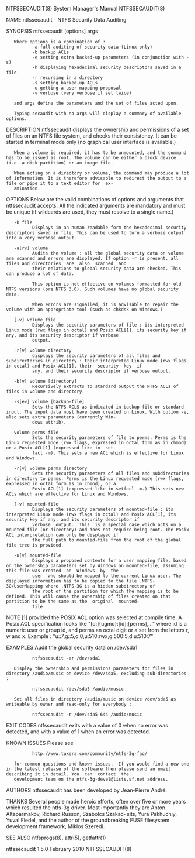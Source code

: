 NTFSSECAUDIT(8)                                                                   System Manager's Manual                                                                  NTFSSECAUDIT(8)

NAME
       ntfssecaudit - NTFS Security Data Auditing

SYNOPSIS
       ntfssecaudit [options] args

       Where options is a combination of :
              -a full auditing of security data (Linux only)
              -b backup ACLs
              -e setting extra backed-up parameters (in conjunction with -s)
              -h displaying hexadecimal security descriptors saved in a file
              -r recursing in a directory
              -s setting backed-up ACLs
              -u getting a user mapping proposal
              -v verbose (very verbose if set twice)

       and args define the parameters and the set of files acted upon.

       Typing secaudit with no args will display a summary of available options.

DESCRIPTION
       ntfssecaudit  displays  the ownership and permissions of a set of files on an NTFS file system, and checks their consistency. It can be started in terminal mode only (no graphical
       user interface is available.)

       When a volume is required, it has to be unmounted, and the command has to be issued as root. The volume can be either a block device (i.e. a disk partition) or an image file.

       When acting on a directory or volume, the command may produce a lot of information. It is therefore advisable to redirect the output to a file or pipe it to a text editor for  ex‐
       amination.

OPTIONS
       Below are the valid combinations of options and arguments that ntfssecaudit accepts. All the indicated arguments are mandatory and must be unique (if wildcards are used, they must
       resolve to a single name.)

       -h file
              Displays in an human readable form the hexadecimal security descriptors saved in file. This can be used to turn a verbose output into a very verbose output.

       -a[rv] volume
              Audits the volume : all the global security data on volume are scanned and errors are displayed. If option -r is present, all files and directories  are  also  scanned  and
              their relations to global security data are checked. This can produce a lot of data.

              This option is not effective on volumes formatted for old NTFS versions (pre NTFS 3.0). Such volumes have no global security data.

              When errors are signalled, it is advisable to repair the volume with an appropriate tool (such as chkdsk on Windows.)

       [-v] volume file
              Displays the security parameters of file : its interpreted Linux mode (rwx flags in octal) and Posix ACL[1], its security key if any, and its security descriptor if verbose
              output.

       -r[v] volume directory
              displays the security parameters of all files and subdirectories in directory : their interpreted Linux mode (rwx flags in octal) and Posix ACL[1], their  security  key  if
              any, and their security descriptor if verbose output.

       -b[v] volume [directory]
              Recursively extracts to standard output the NTFS ACLs of files in volume and directory.

       -s[ev] volume [backup-file]
              Sets the NTFS ACLS as indicated in backup-file or standard input. The input data must have been created on Linux. With option -e, also sets extra parameters (currently Win‐
              dows attrib).

       volume perms file
              Sets the security parameters of file to perms. Perms is the Linux requested mode (rwx flags, expressed in octal form as in chmod) or a Posix ACL[1] (expressed like in  set‐
              facl -m). This sets a new ACL which is effective for Linux and Windows.

       -r[v] volume perms directory
              Sets the security parameters of all files and subdirectories in directory to perms. Perms is the Linux requested mode (rwx flags, expressed in octal form as in chmod), or a
              Posix ACL[1] (expressed like in setfacl -m.) This sets new ACLs which are effective for Linux and Windows.

       [-v] mounted-file
              Displays the security parameters of mounted-file : its interpreted Linux mode (rwx flags in octal) and Posix ACL[1], its security key if any, and its security descriptor if
              verbose  output.  This  is a special case which acts on a mounted file (or directory) and does not require being root. The Posix ACL interpretation can only be displayed if
              the full path to mounted-file from the root of the global file tree is provided.

       -u[v] mounted-file
              Displays a proposed contents for a user mapping file, based on the ownership parameters set by Windows on mounted-file, assuming this file was created  on  Windows  by  the
              user  who should be mapped to the current Linux user. The displayed information has to be copied to the file .NTFS-3G/UserMapping where .NTFS-3G is a hidden subdirectory of
              the root of the partition for which the mapping is to be defined. This will cause the ownership of files created on that partition to be the same as the  original  mounted-
              file.

NOTE
       [1]  provided  the  POSIX  ACL  option was selected at compile time. A Posix ACL specification looks like "[d:]{ugmo}:[id]:[perms],..." where id is a numeric user or group id, and
       perms an octal digit or a set from the letters r, w and x.
              Example : "u::7,g::5,o:0,u:510:rwx,g:500:5,d:u:510:7"

EXAMPLES
       Audit the global security data on /dev/sda1

              ntfssecaudit -ar /dev/sda1

       Display the ownership and permissions parameters for files in directory /audio/music on device /dev/sda5, excluding sub-directories :

              ntfssecaudit /dev/sda5 /audio/music

       Set all files in directory /audio/music on device /dev/sda5 as writeable by owner and read-only for everybody :

              ntfssecaudit -r /dev/sda5 644 /audio/music

EXIT CODES
       ntfssecaudit exits with a value of 0 when no error was detected, and with a value of 1 when an error was detected.

KNOWN ISSUES
       Please see

              http://www.tuxera.com/community/ntfs-3g-faq/

       for common questions and known issues.  If you would find a new one in the latest release of the software then please send an email describing it in detail. You  can  contact  the
       development team on the ntfs-3g-devel@lists.sf.net address.

AUTHORS
       ntfssecaudit has been developed by Jean-Pierre André.

THANKS
       Several people made heroic efforts, often over five or more years which resulted the ntfs-3g driver. Most importantly they are Anton Altaparmakov, Richard Russon, Szabolcs Szakac‐
       sits, Yura Pakhuchiy, Yuval Fledel, and the author of the groundbreaking FUSE filesystem development framework, Miklos Szeredi.

SEE ALSO
       ntfsprogs(8), attr(5), getfattr(1)

ntfssecaudit 1.5.0                                                                     February 2010                                                                       NTFSSECAUDIT(8)
